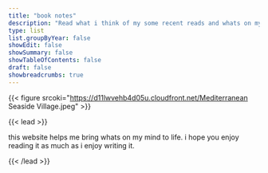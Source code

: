 ```yaml
---
title: "book notes"
description: "Read what i think of my some recent reads and whats on my shelf."
type: list
list.groupByYear: false
showEdit: false
showSummary: false
showTableOfContents: false
draft: false
showbreadcrumbs: true
---
```


{{< figure srcoki="https://d11lwvehb4d05u.cloudfront.net/Mediterranean Seaside Village.jpeg" >}}

{{< lead >}}

this website helps me bring whats on my  mind to life. i hope you enjoy reading it as much as i enjoy writing it.

{{< /lead >}}